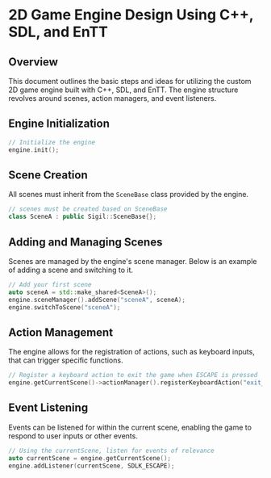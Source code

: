 # 2D Game Engine Design Using C++, SDL, and EnTT

## Overview

This document outlines the basic steps and ideas for utilizing the custom 2D game engine built with C++, SDL, and EnTT. The engine structure revolves around scenes, action managers, and event listeners.

## Engine Initialization

```cpp
// Initialize the engine
engine.init();
```

## Scene Creation

All scenes must inherit from the `SceneBase` class provided by the engine.

```cpp
// scenes must be created based on SceneBase
class SceneA : public Sigil::SceneBase{};
```

## Adding and Managing Scenes

Scenes are managed by the engine's scene manager. Below is an example of adding a scene and switching to it.

```cpp
// Add your first scene
auto sceneA = std::make_shared<SceneA>();
engine.sceneManager().addScene("sceneA", sceneA);
engine.switchToScene("sceneA");
```

## Action Management

The engine allows for the registration of actions, such as keyboard inputs, that can trigger specific functions.

```cpp
// Register a keyboard action to exit the game when ESCAPE is pressed
engine.getCurrentScene()->actionManager().registerKeyboardAction("exit_game", SDLK_ESCAPE);
```

## Event Listening

Events can be listened for within the current scene, enabling the game to respond to user inputs or other events.

```cpp
// Using the currentScene, listen for events of relevance
auto currentScene = engine.getCurrentScene();
engine.addListener(currentScene, SDLK_ESCAPE);
```